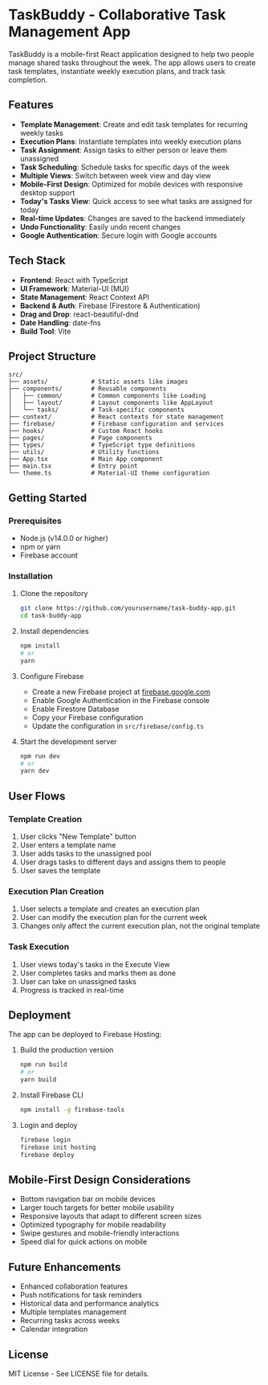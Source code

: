 # TaskBuddy - Collaborative Task Management App

TaskBuddy is a mobile-first React application designed to help two people manage shared tasks throughout the week. The app allows users to create task templates, instantiate weekly execution plans, and track task completion.

## Features

- **Template Management**: Create and edit task templates for recurring weekly tasks
- **Execution Plans**: Instantiate templates into weekly execution plans
- **Task Assignment**: Assign tasks to either person or leave them unassigned
- **Task Scheduling**: Schedule tasks for specific days of the week
- **Multiple Views**: Switch between week view and day view
- **Mobile-First Design**: Optimized for mobile devices with responsive desktop support
- **Today's Tasks View**: Quick access to see what tasks are assigned for today
- **Real-time Updates**: Changes are saved to the backend immediately
- **Undo Functionality**: Easily undo recent changes
- **Google Authentication**: Secure login with Google accounts

## Tech Stack

- **Frontend**: React with TypeScript
- **UI Framework**: Material-UI (MUI)
- **State Management**: React Context API
- **Backend & Auth**: Firebase (Firestore & Authentication)
- **Drag and Drop**: react-beautiful-dnd
- **Date Handling**: date-fns
- **Build Tool**: Vite

## Project Structure

```
src/
├── assets/            # Static assets like images
├── components/        # Reusable components
│   ├── common/        # Common components like Loading
│   ├── layout/        # Layout components like AppLayout
│   └── tasks/         # Task-specific components
├── context/           # React contexts for state management
├── firebase/          # Firebase configuration and services
├── hooks/             # Custom React hooks
├── pages/             # Page components
├── types/             # TypeScript type definitions
├── utils/             # Utility functions
├── App.tsx            # Main App component
├── main.tsx           # Entry point
└── theme.ts           # Material-UI theme configuration
```

## Getting Started

### Prerequisites

- Node.js (v14.0.0 or higher)
- npm or yarn
- Firebase account

### Installation

1. Clone the repository
   ```bash
   git clone https://github.com/yourusername/task-buddy-app.git
   cd task-buddy-app
   ```

2. Install dependencies
   ```bash
   npm install
   # or
   yarn
   ```

3. Configure Firebase
   - Create a new Firebase project at [firebase.google.com](https://firebase.google.com)
   - Enable Google Authentication in the Firebase console
   - Enable Firestore Database
   - Copy your Firebase configuration
   - Update the configuration in `src/firebase/config.ts`

4. Start the development server
   ```bash
   npm run dev
   # or
   yarn dev
   ```

## User Flows

### Template Creation

1. User clicks "New Template" button
2. User enters a template name
3. User adds tasks to the unassigned pool
4. User drags tasks to different days and assigns them to people
5. User saves the template

### Execution Plan Creation

1. User selects a template and creates an execution plan
2. User can modify the execution plan for the current week
3. Changes only affect the current execution plan, not the original template

### Task Execution

1. User views today's tasks in the Execute View
2. User completes tasks and marks them as done
3. User can take on unassigned tasks
4. Progress is tracked in real-time

## Deployment

The app can be deployed to Firebase Hosting:

1. Build the production version
   ```bash
   npm run build
   # or
   yarn build
   ```

2. Install Firebase CLI
   ```bash
   npm install -g firebase-tools
   ```

3. Login and deploy
   ```bash
   firebase login
   firebase init hosting
   firebase deploy
   ```

## Mobile-First Design Considerations

- Bottom navigation bar on mobile devices
- Larger touch targets for better mobile usability
- Responsive layouts that adapt to different screen sizes
- Optimized typography for mobile readability
- Swipe gestures and mobile-friendly interactions
- Speed dial for quick actions on mobile

## Future Enhancements

- Enhanced collaboration features
- Push notifications for task reminders
- Historical data and performance analytics
- Multiple templates management
- Recurring tasks across weeks
- Calendar integration

## License

MIT License - See LICENSE file for details.